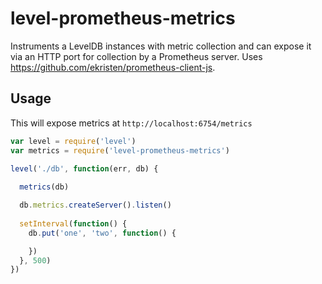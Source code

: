 # level-prometheus-metrics

Instruments a LevelDB instances with metric collection and can expose it via an HTTP port for collection by a Prometheus server. Uses https://github.com/ekristen/prometheus-client-js.

## Usage

This will expose metrics at `http://localhost:6754/metrics`

```javascript
var level = require('level')
var metrics = require('level-prometheus-metrics')

level('./db', function(err, db) {
  
  metrics(db)

  db.metrics.createServer().listen()
  
  setInterval(function() {
    db.put('one', 'two', function() {

    })
  }, 500)
})
```
